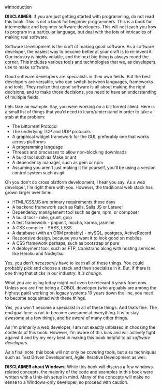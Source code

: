 #Introduction

**DISCLAIMER**: If you are just getting started with programming, do not read this book. This is not a book for beginner programmers. This is a book for intermediate and beginner software developers. This will not teach you how to program in a particular language, but deal with the lots of intricacies of making real software.

Software Development is the craft of making good software. As a software developer, the easiest way to become better at your craft is to re-invent it. Our industry is highly volatile, and the next big thing is always round the corner. This includes various tools and technologies that we, as developers, use to make software.

Good software developers are specialists in their own fields. But the best developers are versatile, who can switch between languages, frameworks and tools. They realize that good software is all about making the right decisions, and to make those decisions, you need to have an understanding of multiple fields.

Lets take an example. Say, you were working on a bit-torrent client. Here is a small list of things that you'd need to learn/understand in order to take a stab at the problem:

- The bittorrent Protocol
- The underlying TCP and UDP protocols
- A graphical widget framework for the GUI, preferably one that works across platforms
- A programming language
- Threads and processes to allow non-blocking downloads
- A build tool such as Make or ant
- A dependency manager, such as gem or npm
- Assuming you aren't just making it for yourself, you'll be using a version control system such as git

Oh you don't do cross platform development, I hear you say. As a web developer, I'm right there with you. However, the traditional web stack has grown larger over time:

- HTML/CSS/JS are primary requirements these days
- A backend framework such as Rails, Sails.JS or Laravel
- Dependency management tool such as gem, npm, or composer
- A build tool - rake, grunt, gulp
- A test framework - phpunit, mocha, karma, jasmine
- A CSS compiler - SASS, LESS
- A database (with an ORM probably) - mySQL, postgres, ActiveRecord
- Responsive design, because you want it to look good on mobiles
- A CSS framework perhaps, such as bootstrap or pure
- A deployment tool, such as FTP, Capistrano along with hosting services like Heroku and Nodejitsu

Yes, you don't _necessarily_ have to learn all of these things. You could probably pick and choose a stack and then specialize in it. But, if there is one thing that sticks in our industry: _it is change_.

What you are using today might not even be relevant 5 years from now. Unless you are fine being a COBOL developer (who arguably are among the highest paid) working on legacy systems 10 years down the line, you need to become acquainted with these things.

Yes, you won't become a specialist in all of these things. And thats fine. The end goal here is not to become awesome at everything. It is to stay awesome at a few things, and _be aware_ of many other things.

As I'm primarily a web developer, I am not exactly unbiased in choosing the contents of this book. However, I'm aware of this bias and will actively fight against it and try my very best in making this book helpful to _all software developers_.

As a final note, this book will not only be covering tools, but also techniques such as Test Driven Development, Agile, Iterative Development as well.

**DISCLAIMER about Windows**: While this book will discuss a few windows related concepts, the majority of the code and examples in this book were written with a Unix-ish setup in mind. Many of the concepts will make no sense to a Windows-only developer, so proceed with caution.
